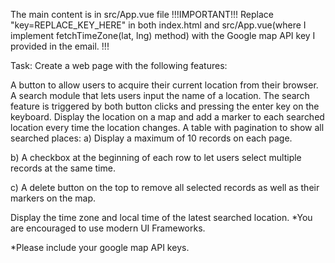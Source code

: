 The main content is in src/App.vue file
!!!IMPORTANT!!!
Replace "key=REPLACE_KEY_HERE" in both index.html and src/App.vue(where I implement fetchTimeZone(lat, lng) method) with the Google map API key I provided in the email.
!!!





Task: Create a web page with the following features:

A button to allow users to acquire their current location from their browser.
A search module that lets users input the name of a location. The search feature is triggered by both button clicks and pressing the enter key on the keyboard.
Display the location on a map and add a marker to each searched location every time the location changes.
A table with pagination to show all searched places:
a) Display a maximum of 10 records on each page.

b) A checkbox at the beginning of each row to let users select multiple records at the same time.

c) A delete button on the top to remove all selected records as well as their markers on the map.

Display the time zone and local time of the latest searched location.
\*You are encouraged to use modern UI Frameworks.

\*Please include your google map API keys.
